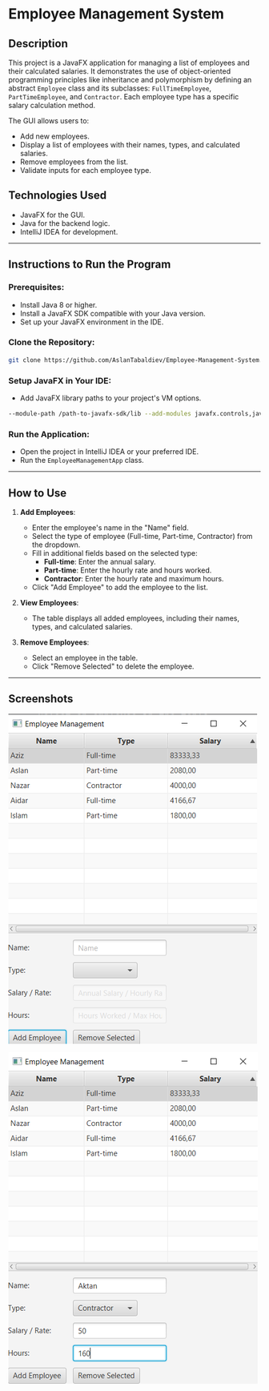 # Employee Management System

## Description
This project is a JavaFX application for managing a list of employees and their calculated salaries. 
It demonstrates the use of object-oriented programming principles like inheritance and polymorphism 
by defining an abstract `Employee` class and its subclasses: `FullTimeEmployee`, `PartTimeEmployee`, 
and `Contractor`. Each employee type has a specific salary calculation method.

The GUI allows users to:
- Add new employees.
- Display a list of employees with their names, types, and calculated salaries.
- Remove employees from the list.
- Validate inputs for each employee type.

## Technologies Used
- JavaFX for the GUI.
- Java for the backend logic.
- IntelliJ IDEA for development.

---

## Instructions to Run the Program

### Prerequisites:
- Install Java 8 or higher.
- Install a JavaFX SDK compatible with your Java version.
- Set up your JavaFX environment in the IDE.

### Clone the Repository:
```bash
git clone https://github.com/AslanTabaldiev/Employee-Management-System.git
```

### Setup JavaFX in Your IDE:
- Add JavaFX library paths to your project's VM options.
```bash
--module-path /path-to-javafx-sdk/lib --add-modules javafx.controls,javafx.fxml
```

### Run the Application:
- Open the project in IntelliJ IDEA or your preferred IDE.
- Run the `EmployeeManagementApp` class.

---

## How to Use

1. **Add Employees**:
   - Enter the employee's name in the "Name" field.
   - Select the type of employee (Full-time, Part-time, Contractor) from the dropdown.
   - Fill in additional fields based on the selected type:
     - **Full-time**: Enter the annual salary.
     - **Part-time**: Enter the hourly rate and hours worked.
     - **Contractor**: Enter the hourly rate and maximum hours.
   - Click "Add Employee" to add the employee to the list.

2. **View Employees**:
   - The table displays all added employees, including their names, types, and calculated salaries.

3. **Remove Employees**:
   - Select an employee in the table.
   - Click "Remove Selected" to delete the employee.

---

## Screenshots

![img.png](img.png)

![img_1.png](img_1.png)
